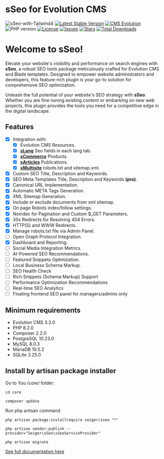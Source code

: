 # sSeo for Evolution CMS
![sSeo-with-Tailwind4](https://github.com/user-attachments/assets/2d0eb57e-109f-4ea4-82e0-3c73b95b97e4)
[![Latest Stable Version](https://img.shields.io/packagist/v/seiger/sSeo?label=version)](https://packagist.org/packages/seiger/sseo)
[![CMS Evolution](https://img.shields.io/badge/CMS-Evolution-brightgreen.svg)](https://github.com/evolution-cms/evolution)
![PHP version](https://img.shields.io/packagist/php-v/seiger/sseo)
[![License](https://img.shields.io/packagist/l/seiger/sseo)](https://packagist.org/packages/seiger/sseo)
[![Issues](https://img.shields.io/github/issues/Seiger/sseo)](https://github.com/Seiger/sseo/issues)
[![Stars](https://img.shields.io/packagist/stars/Seiger/sseo)](https://packagist.org/packages/seiger/sseo)
[![Total Downloads](https://img.shields.io/packagist/dt/seiger/sseo)](https://packagist.org/packages/seiger/sseo)

# Welcome to sSeo!

Elevate your website's visibility and performance on search engines with **sSeo**, 
a robust SEO tools package meticulously crafted for Evolution CMS and Blade templates. 
Designed to empower website administrators and developers, this feature-rich plugin is
your go-to solution for comprehensive SEO optimization.

Unleash the full potential of your website's SEO strategy with **sSeo**.
Whether you are fine-tuning existing content or embarking on new web projects,
this plugin provides the tools you need for a competitive edge in the digital landscape.

## Features

- [x] Integration with:
  - [x] Evolution CMS Resources.
  - [x] **[sLang](https://github.com/Seiger/sLang)** Seo fields in each lang tab.
  - [x] **[sCommerce](https://github.com/Seiger/sCommerce)** Products.
  - [x] **[sArticles](https://github.com/Seiger/sArticles)** Publications.
  - [x] **[sMultisite](https://github.com/Seiger/sMultisite)** robots.txt and sitemap.xml.
- [x] Custom SEO Title, Description and Keywords.
- [x] SEO Meta Templates Title, Description and Keywords **(pro)**.
- [x] Canonical URL Implementation.
- [x] Automatic META Tags Generation.
- [x] XML Sitemap Generation.
- [x] Include or exclude documents from xml sitemap.
- [x] On page Robots index/follow settings.
- [x] Noindex for Pagination and Custom $_GET Parameters.
- [x] 30x Redirects for Resolving 404 Errors.
- [x] HTTP(S) and WWW Redirects.
- [x] Manage robots.txt file via Admin Panel.
- [ ] Open Graph Protocol Integration.
- [x] Dashboard and Reporting.
- [ ] Social Media Integration Metrics.
- [ ] AI-Powered SEO Recommendations.
- [ ] Featured Snippets Optimization.
- [ ] Local Business Schema Markup.
- [ ] SEO Health Check
- [ ] Rich Snippets (Schema Markup) Support
- [ ] Performance Optimization Recommendations
- [ ] Real-time SEO Analytics
- [ ] Floating frontend SEO panel for managers/admins only

## Minimum requirements

- Evolution CMS 3.2.0
- PHP 8.2.0
- Composer 2.2.0
- PostgreSQL 10.23.0
- MySQL 8.0.3
- MariaDB 10.5.2
- SQLite 3.25.0

## Install by artisan package installer

Go to You /core/ folder:

```console
cd core
```

```console
composer update
```

Run php artisan command

```console
php artisan package:installrequire seiger/sseo "*"
```

```console
php artisan vendor:publish --provider="Seiger\sSeo\sSeoServiceProvider"
```

```console
php artisan migrate
```

[See full documentation here](https://seiger.github.io/sSeo/)